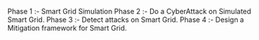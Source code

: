 Phase 1 :- Smart Grid Simulation
Phase 2 :- Do a CyberAttack on Simulated Smart Grid.
Phase 3 :- Detect attacks on Smart Grid.
Phase 4 :- Design a Mitigation framework for Smart Grid.
